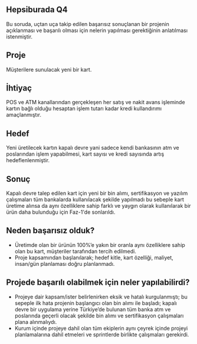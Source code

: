 ## Hepsiburada Q4
Bu soruda, uçtan uça takip edilen başarısız sonuçlanan bir projenin açıklanması ve başarılı olması için nelerin yapılması gerektiğinin anlatılması istenmiştir.

## Proje

Müşterilere sunulacak yeni bir kart.

## İhtiyaç 
POS ve ATM kanallarından gerçekleşen her satış ve nakit avans işleminde kartın bağlı olduğu hesaptan işlem tutarı kadar kredi kullandırımı amaçlanmıştır. 

## Hedef 
Yeni üretilecek kartın kapalı devre yani sadece kendi bankasının atm ve poslarından işlem yapabilmesi, kart sayısı ve kredi sayısında artış hedeflenlenmiştir.  

## Sonuç 
Kapalı devre talep edilen kart için yeni bir bin alımı, sertifikasyon ve yazılım çalışmaları  tüm bankalarda kullanılacak şekilde yapılmadı bu sebeple kart üretime alınsa da aynı özelliklere sahip  farklı ve yaygın olarak kullanılarak bir ürün daha bulunduğu için Faz-1'de sonlarıldı.

## Neden başarısız olduk?

  - Üretimde olan bir ürünün 100%’e yakın bir oranla aynı özelliklere sahip olan bu kart, müşteriler tarafından tercih edilmedi.
  - Proje kapsamından başlanılarak; hedef kitle, kart özelliği, maliyet, insan/gün planlaması doğru planlanmadı. 
  
## Projede başarılı olabilmek için neler yapılabilirdi?  

  - Projeye dair kapsam/ister belirlenirken eksik ve hatalı kurgulanmıştı; bu sepeple ilk hata projenin başlangıcı olan bin alımı ile başladı; kapalı devre bir uygulama yerine Türkiye’de bulunan tüm banka atm ve poslarında geçerli olacak şekilde bin alımı ve sertifikasyon çalışmaları plana alınmalıydı.   
  - Kurum içinde projeye dahil olan tüm ekiplerin aynı çeyrek içinde projeyi planlamalarına dahil etmeleri ve sprintlerde birlikte çalışmaları gerekirdi. 
  
